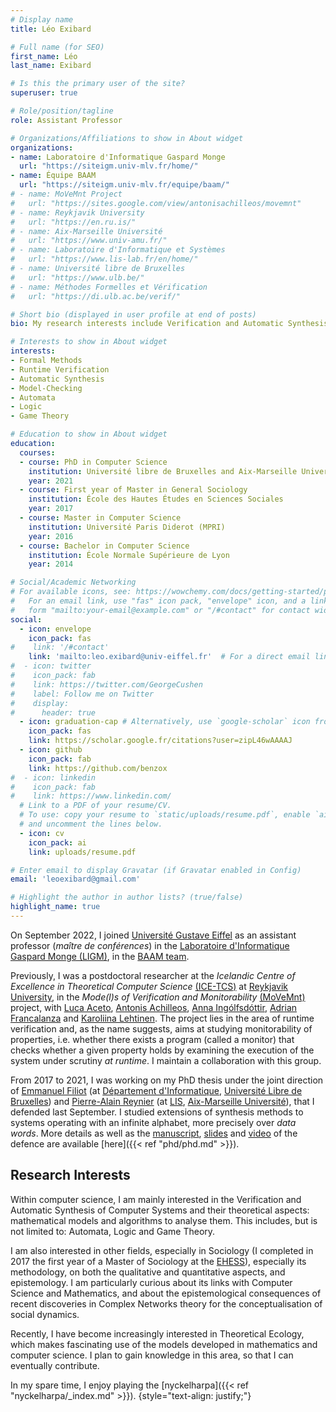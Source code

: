 ```yaml
---
# Display name
title: Léo Exibard

# Full name (for SEO)
first_name: Léo
last_name: Exibard

# Is this the primary user of the site?
superuser: true

# Role/position/tagline
role: Assistant Professor

# Organizations/Affiliations to show in About widget
organizations:
- name: Laboratoire d'Informatique Gaspard Monge
  url: "https://siteigm.univ-mlv.fr/home/"
- name: Équipe BAAM
  url: "https://siteigm.univ-mlv.fr/equipe/baam/"
# - name: MoVeMnt Project
#   url: "https://sites.google.com/view/antonisachilleos/movemnt"
# - name: Reykjavik University
#   url: "https://en.ru.is/"
# - name: Aix-Marseille Université
#   url: "https://www.univ-amu.fr/"
# - name: Laboratoire d'Informatique et Systèmes
#   url: "https://www.lis-lab.fr/en/home/"
# - name: Université libre de Bruxelles
#   url: "https://www.ulb.be/"
# - name: Méthodes Formelles et Vérification
#   url: "https://di.ulb.ac.be/verif/"

# Short bio (displayed in user profile at end of posts)
bio: My research interests include Verification and Automatic Synthesis of Computer Systems, as well as Automata, Logic and Game Theory.

# Interests to show in About widget
interests:
- Formal Methods
- Runtime Verification
- Automatic Synthesis
- Model-Checking
- Automata
- Logic
- Game Theory

# Education to show in About widget
education:
  courses:
  - course: PhD in Computer Science
    institution: Université libre de Bruxelles and Aix-Marseille Université
    year: 2021
  - course: First year of Master in General Sociology
    institution: École des Hautes Études en Sciences Sociales
    year: 2017
  - course: Master in Computer Science
    institution: Université Paris Diderot (MPRI)
    year: 2016
  - course: Bachelor in Computer Science
    institution: École Normale Supérieure de Lyon
    year: 2014

# Social/Academic Networking
# For available icons, see: https://wowchemy.com/docs/getting-started/page-builder/#icons
#   For an email link, use "fas" icon pack, "envelope" icon, and a link in the
#   form "mailto:your-email@example.com" or "/#contact" for contact widget.
social:
  - icon: envelope
    icon_pack: fas
#    link: '/#contact'
    link: 'mailto:leo.exibard@univ-eiffel.fr'  # For a direct email link, use "mailto:test@example.org".
#  - icon: twitter
#    icon_pack: fab
#    link: https://twitter.com/GeorgeCushen
#    label: Follow me on Twitter
#    display:
#      header: true
  - icon: graduation-cap # Alternatively, use `google-scholar` icon from `ai` icon pack
    icon_pack: fas
    link: https://scholar.google.fr/citations?user=zipL46wAAAAJ
  - icon: github
    icon_pack: fab
    link: https://github.com/benzox
#  - icon: linkedin
#    icon_pack: fab
#    link: https://www.linkedin.com/
  # Link to a PDF of your resume/CV.
  # To use: copy your resume to `static/uploads/resume.pdf`, enable `ai` icons in `params.yaml`,
  # and uncomment the lines below.
  - icon: cv
    icon_pack: ai
    link: uploads/resume.pdf

# Enter email to display Gravatar (if Gravatar enabled in Config)
email: 'leoexibard@gmail.com'

# Highlight the author in author lists? (true/false)
highlight_name: true
---
```


On September 2022, I joined [Université Gustave Eiffel](https://www.univ-gustave-eiffel.fr/) as an assistant professor (_maître de conférences_) in the [Laboratoire d'Informatique Gaspard Monge (LIGM)](https://siteigm.univ-mlv.fr/home/), in the [BAAM team](https://siteigm.univ-mlv.fr/equipe/baam/).

Previously, I was a postdoctoral researcher at the *Icelandic Centre of Excellence in Theoretical Computer Science* [(ICE-TCS)](http://www.icetcs.ru.is/)  at [Reykjavik University](https://en.ru.is/), in the *Mode(l)s of Verification and Monitorability* [(MoVeMnt)](http://icetcs.ru.is/movemnt/) project, with [Luca Aceto](https://www.ru.is/faculty/luca/), [Antonis Achilleos](https://sites.google.com/view/antonisachilleos/), [Anna Ing&oacute;lfsd&oacute;ttir](https://www.ru.is/kennarar/annai/), [Adrian Francalanza](https://staff.um.edu.mt/afra1/) and [Karoliina Lehtinen](http://www.pageperso.lif.univ-mrs.fr/~karoliina.lehtinen/).
The project lies in the area of runtime verification and, as the name suggests, aims at studying monitorability of properties, i.e. whether there exists a program (called a monitor) that checks whether a given property holds by examining the execution of the system under scrutiny *at runtime*. I maintain a collaboration with this group.

From 2017 to 2021, I was working on my PhD thesis under the joint direction of [Emmanuel Filiot](https://verif.ulb.ac.be/efiliot/) (at [Département d'Informatique](http://www.ulb.ac.be/facs/sciences/info/), [Université Libre de Bruxelles](http://www.ulb.ac.be/)) and [Pierre-Alain Reynier](http://pageperso.lif.univ-mrs.fr/~pierre-alain.reynier/) (at [LIS](http://www.lis-lab.fr/), [Aix-Marseille Université](https://www.univ-amu.fr/)), that I defended last September.  I studied extensions of synthesis methods to systems operating with an infinite alphabet, more precisely over *data words*. More details as well as the [manuscript](phd/Exibard_ASSD_SASD.pdf), [slides](slides/phd-21/slides.pdf) and [video](https://youtu.be/uJpR63RSpZc) of the defence are available [here]({{< ref "phd/phd.md" >}}).

## Research Interests

Within computer science, I am mainly interested in the Verification and Automatic Synthesis of Computer Systems and their theoretical aspects: mathematical models and algorithms to analyse them. This includes, but is not limited to: Automata, Logic and Game Theory.

I am also interested in other fields, especially in Sociology (I completed in 2017 the first year of a Master of Sociology at the [EHESS](https://www.ehess.fr/en)), especially its methodology, on both the qualitative and quantitative aspects, and epistemology.
I am particularly curious about its links with Computer Science and Mathematics, and about the epistemological consequences of recent discoveries in Complex Networks theory for the conceptualisation of social dynamics.

Recently, I have become increasingly interested in Theoretical Ecology, which makes fascinating use of the models developed in mathematics and computer science. I plan to gain knowledge in this area, so that I can eventually contribute.

In my spare time, I enjoy playing the [nyckelharpa]({{< ref "nyckelharpa/_index.md" >}}).
{style="text-align: justify;"}
